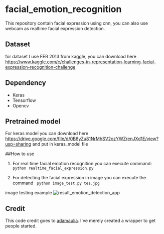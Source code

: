 # facial_emotion_recognition
 
This repository contain facial expression using cnn, you can also use webcam as realtime facial expression detection. 

## Dataset 
for dataset I use FER 2013 from kaggle, you can download here
https://www.kaggle.com/c/challenges-in-representation-learning-facial-expression-recognition-challenge 

## Dependency 
- Keras
- Tensorflow
- Opencv

## Pretrained model
For keras model you can download here
https://drive.google.com/file/d/0B6yZu81NrMhSV2ozYWZrenJXd1E/view?usp=sharing 
and put in keras_model file

##How to use

1. For real time facial emotion recognition you can execute command: ```python realtime_facial_expression.py``` 

2. For detecting the facial expression in image you can execute the command ```
python image_test.py tes.jpg```

image testing example 
![result_emotion_detection_app](https://user-images.githubusercontent.com/12840374/36295924-8380b372-1310-11e8-8646-2157f6ea98f5.jpg)


## Credit
This code credit goes to [adamaulia](https://github.com/adamaulia). I've merely created a wrapper to get people started.